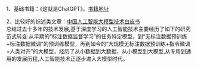 1、基础书籍：《这就是ChatGPT》。[书籍地址](https://zh.z-library.se/book/26436378/928dcc/%E8%BF%99%E5%B0%B1%E6%98%AFchatgpt.html)  
  
2、比较好的综述类文章：[中国人工智能大模型技术白皮书](https://mp.weixin.qq.com/s/OW4IQLyEMwQ2uWuZ2KUsNg)  
总结过去十多年的技术发展,基于深度学习的人工智能技术主要经历了如下的研究范式转变:从早期的“标注数据监督学习”的任务特定模型，到“无标注数据预训练+标注数据微调”的预训练模型，再到如今的“大规模无标注数据预训练+指令微调+人类对齐”的大模型，经历了从小数据到大数据，从小模型到大模型,从专用到通用的发展历程,人工智能技术正逐步进入大模型时代。
